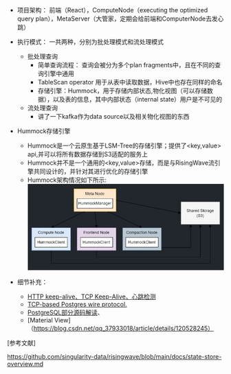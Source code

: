 
* 项目架构： 前端（React），ComputeNode（executing the optimized query plan），MetaServer（大管家，定期会给前端和ComputerNode去发心跳）
* 执行模式： 一共两种，分别为批处理模式和流处理模式
    *  批处理查询
         *  简单查询流程： 查询会被分为多个plan fragments中，且在不同的查询引擎中通用  
         *  TableScan operator 用于从表中读取数据，Hive中也存在同样的命名
         *  存储引擎：Hummock，用于存储内部状态,物化视图（可以存储数据），以及表的信息，其中内部状态（internal state）用户是不可见的
    *  流处理查询
         * 讲了一下kafka作为data source以及相关物化视图的东西
* Hummock存储引擎
    * Hummock是一个云原生基于LSM-Tree的存储引擎；提供了<key,value> api,并可以将所有数据存储到S3适配的服务上
    * Hummock并不是一个通用的<key,value>存储，而是与RisingWave流引擎共同设计的，并针对其进行优化的存储引擎
    * Hummock架构情况如下所示:
    ![](https://github.com/Wheeeeeeeeels/SCKiller/blob/main/risingwave/docs/images/Snipaste_2022-08-24_00-38-36.jpg)
    
* 细节补充：
    *  [HTTP keep-alive、TCP Keep-Alive、心跳检测](https://blog.csdn.net/sslulu520/article/details/117980443)
    *  [TCP-based Postgres wire protocol.](https://developer.aliyun.com/article/751984)
    *  [PostgreSQL部分源码解读](https://www.zhihu.com/column/c_1477948652627341312)、
    *  [Material View]（https://blog.csdn.net/qq_37933018/article/details/120528245）
    


[参考文献]

https://github.com/singularity-data/risingwave/blob/main/docs/state-store-overview.md
